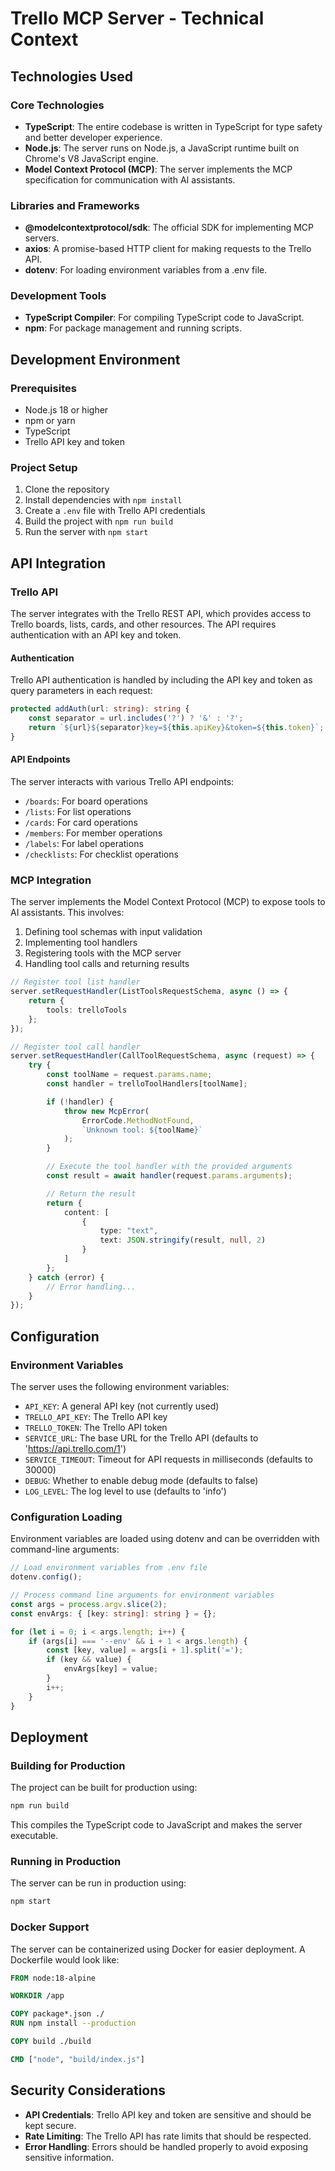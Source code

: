# Trello MCP Server - Technical Context

## Technologies Used

### Core Technologies

- **TypeScript**: The entire codebase is written in TypeScript for type safety and better developer experience.
- **Node.js**: The server runs on Node.js, a JavaScript runtime built on Chrome's V8 JavaScript engine.
- **Model Context Protocol (MCP)**: The server implements the MCP specification for communication with AI assistants.

### Libraries and Frameworks

- **@modelcontextprotocol/sdk**: The official SDK for implementing MCP servers.
- **axios**: A promise-based HTTP client for making requests to the Trello API.
- **dotenv**: For loading environment variables from a .env file.

### Development Tools

- **TypeScript Compiler**: For compiling TypeScript code to JavaScript.
- **npm**: For package management and running scripts.

## Development Environment

### Prerequisites

- Node.js 18 or higher
- npm or yarn
- TypeScript
- Trello API key and token

### Project Setup

1. Clone the repository
2. Install dependencies with `npm install`
3. Create a `.env` file with Trello API credentials
4. Build the project with `npm run build`
5. Run the server with `npm start`

## API Integration

### Trello API

The server integrates with the Trello REST API, which provides access to Trello boards, lists, cards, and other resources. The API requires authentication with an API key and token.

#### Authentication

Trello API authentication is handled by including the API key and token as query parameters in each request:

```typescript
protected addAuth(url: string): string {
    const separator = url.includes('?') ? '&' : '?';
    return `${url}${separator}key=${this.apiKey}&token=${this.token}`;
}
```

#### API Endpoints

The server interacts with various Trello API endpoints:

- `/boards`: For board operations
- `/lists`: For list operations
- `/cards`: For card operations
- `/members`: For member operations
- `/labels`: For label operations
- `/checklists`: For checklist operations

### MCP Integration

The server implements the Model Context Protocol (MCP) to expose tools to AI assistants. This involves:

1. Defining tool schemas with input validation
2. Implementing tool handlers
3. Registering tools with the MCP server
4. Handling tool calls and returning results

```typescript
// Register tool list handler
server.setRequestHandler(ListToolsRequestSchema, async () => {
    return {
        tools: trelloTools
    };
});

// Register tool call handler
server.setRequestHandler(CallToolRequestSchema, async (request) => {
    try {
        const toolName = request.params.name;
        const handler = trelloToolHandlers[toolName];

        if (!handler) {
            throw new McpError(
                ErrorCode.MethodNotFound,
                `Unknown tool: ${toolName}`
            );
        }

        // Execute the tool handler with the provided arguments
        const result = await handler(request.params.arguments);

        // Return the result
        return {
            content: [
                {
                    type: "text",
                    text: JSON.stringify(result, null, 2)
                }
            ]
        };
    } catch (error) {
        // Error handling...
    }
});
```

## Configuration

### Environment Variables

The server uses the following environment variables:

- `API_KEY`: A general API key (not currently used)
- `TRELLO_API_KEY`: The Trello API key
- `TRELLO_TOKEN`: The Trello API token
- `SERVICE_URL`: The base URL for the Trello API (defaults to 'https://api.trello.com/1')
- `SERVICE_TIMEOUT`: Timeout for API requests in milliseconds (defaults to 30000)
- `DEBUG`: Whether to enable debug mode (defaults to false)
- `LOG_LEVEL`: The log level to use (defaults to 'info')

### Configuration Loading

Environment variables are loaded using dotenv and can be overridden with command-line arguments:

```typescript
// Load environment variables from .env file
dotenv.config();

// Process command line arguments for environment variables
const args = process.argv.slice(2);
const envArgs: { [key: string]: string } = {};

for (let i = 0; i < args.length; i++) {
    if (args[i] === '--env' && i + 1 < args.length) {
        const [key, value] = args[i + 1].split('=');
        if (key && value) {
            envArgs[key] = value;
        }
        i++;
    }
}
```

## Deployment

### Building for Production

The project can be built for production using:

```bash
npm run build
```

This compiles the TypeScript code to JavaScript and makes the server executable.

### Running in Production

The server can be run in production using:

```bash
npm start
```

### Docker Support

The server can be containerized using Docker for easier deployment. A Dockerfile would look like:

```dockerfile
FROM node:18-alpine

WORKDIR /app

COPY package*.json ./
RUN npm install --production

COPY build ./build

CMD ["node", "build/index.js"]
```

## Security Considerations

- **API Credentials**: Trello API key and token are sensitive and should be kept secure.
- **Rate Limiting**: The Trello API has rate limits that should be respected.
- **Error Handling**: Errors should be handled properly to avoid exposing sensitive information.
